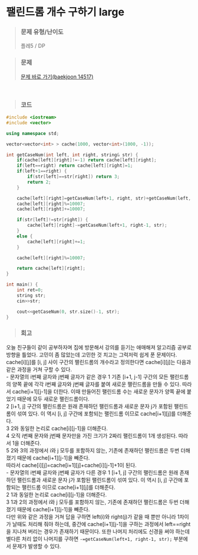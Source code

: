 팰린드롬 개수 구하기 large
====

>### 문제 유형/난이도
>플레5 / DP

>### 문제
> <a href="https://www.acmicpc.net/problem/14517">문제 바로 가기(baekjoon 14517)</a>

<br/>

>### 코드
```C++
#include <iostream>
#include <vector>

using namespace std;

vector<vector<int> > cache(1000, vector<int>(1000, -1));

int getCaseNum(int left, int right, string& str) {
    if(cache[left][right]!=-1) return cache[left][right];
    if(left==right) return cache[left][right]=1;
    if(left+1==right) {
        if(str[left]==str[right]) return 3;
        return 2;
    }

    cache[left][right]=getCaseNum(left+1, right, str)+getCaseNum(left, right-1, str);
    cache[left][right]%=10007; 
    cache[left][right]+=10007;

    if(str[left]!=str[right]) {
        cache[left][right]-=getCaseNum(left+1, right-1, str);
    }
    else {
        cache[left][right]+=1;
    }

    cache[left][right]%=10007;

    return cache[left][right];
}

int main() {
    int ret=0;
    string str;
    cin>>str;

    cout<<getCaseNum(0, str.size()-1, str);
}
```

>### 회고
오늘 친구들이 같이 공부하자며 집에 방문해서 강의를 듣기는 애매해져 알고리즘 공부로 방향을 틀었다. 고민이 좀 많았는데 고민한 것 치고는 그럭저럭 쉽게 푼 문제이다.  
cache[i][j]를 [i, j] 사이 구간의 팰린드롬의 개수라고 정의한다면 cache[i][j]는 다음과 같은 과정을 거쳐 구할 수 있다.  
    - 문자열의 i번째 글자와 j번째 글자가 같은 경우
        1 기존 [i+1, j-1] 구간의 모든 팰린드롬의 양쪽 끝에 각각 i번째 글자와 j번째 글자를 붙여 새로운 팰린드롬을 만들 수 있다. 따라서 cache[i+1][j-1]을 더한다. 이때 만들어진 팰린드롬 수는 새로운 문자가 양쪽 끝에 붙었기 때문에 모두 새로운 팰린드롬이다.  
        2 [i+1, j] 구간의 팰린드롬은 원래 존재하던 팰린드롬과 새로운 문자 j가 포함된 팰린드롬이 섞여 있다. 이 역시 [i, j] 구간에 포함되는 팰린드롬 이므로 cache[i+1][j]를 더해준다.  
        3 2와 동일한 논리로 cache[i][j-1]을 더해준다.  
        4 오직 i번째 문자와 j번째 문자만을 가진 크기가 2짜리 팰린드롬이 1개 생성된다. 따라서 1을 더해준다.  
        5 2와 3의 과정에서 i와 j 모두를 포함하지 않는, 기존에 존재하던 팰린드롬은 두번 더해졌기 때문에 cache[i+1][j-1]을 빼준다.  
        따라서 cache[i][j]=cache[i+1][j]+cache[i][j-1]+1이 된다.  
    - 문자열의 i번째 글자와 j번째 글자가 다른 경우
        1 [i+1, j] 구간의 팰린드롬은 원래 존재하던 팰린드롬과 새로운 문자 j가 포함된 팰린드롬이 섞여 있다. 이 역시 [i, j] 구간에 포함되는 팰린드롬 이므로 cache[i+1][j]를 더해준다.  
        2 1과 동일한 논리로 cache[i][j-1]을 더해준다.  
        3 1과 2의 과정에서 i와 j 모두를 포함하지 않는, 기존에 존재하던 팰린드롬은 두번 더해졌기 때문에 cache[i+1][j-1]을 빼준다.  
다만 위와 같은 과정을 거쳐 답을 구하면 left(i)와 right(j)가 같을 때 뿐만 아니라 1차이가 날때도 처리해 줘야 하는데, 중간에 cache[i+1][j-1]을 구하는 과정에서 left==right을 지나쳐 버리는 경우가 존재하기 때문이다. 또한 나머지 처리에도 신경을 써야 하는데 별다른 처리 없이 나머지를 구하면 `-=getCaseNum(left+1, right-1, str);` 부분에서 문제가 발생할 수 있다.
